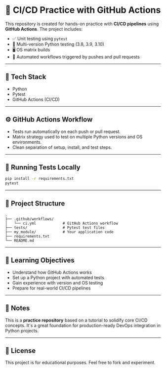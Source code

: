 # 🧪 CI/CD Practice with GitHub Actions

This repository is created for hands-on practice with **CI/CD pipelines** using **GitHub Actions**. The project includes:

- ✅ Unit testing using `pytest`
- 🐍 Multi-version Python testing (3.8, 3.9, 3.10)
- 🖥️ OS matrix builds
- 🔄 Automated workflows triggered by pushes and pull requests

---

## 🚀 Tech Stack

- Python
- Pytest
- GitHub Actions (CI/CD)

---

## ⚙️ GitHub Actions Workflow

- Tests run automatically on each push or pull request.
- Matrix strategy used to test on multiple Python versions and OS environments.
- Clean separation of setup, install, and test steps.

---

## 🧪 Running Tests Locally

```bash
pip install -r requirements.txt
pytest
````

---

## 📂 Project Structure

```
.
├── .github/workflows/
│   └── ci.yml            # GitHub Actions workflow
├── tests/                # Pytest test files
├── my_module/            # Your application code
├── requirements.txt
└── README.md
```

---

## 📌 Learning Objectives

* Understand how GitHub Actions works
* Set up a Python project with automated tests
* Gain experience with version and OS testing
* Prepare for real-world CI/CD pipelines

---

## 🧠 Notes

This is a **practice repository** based on a tutorial to solidify core CI/CD concepts. It's a great foundation for production-ready DevOps integration in Python projects.

---

## 📜 License

This project is for educational purposes. Feel free to fork and experiment.
